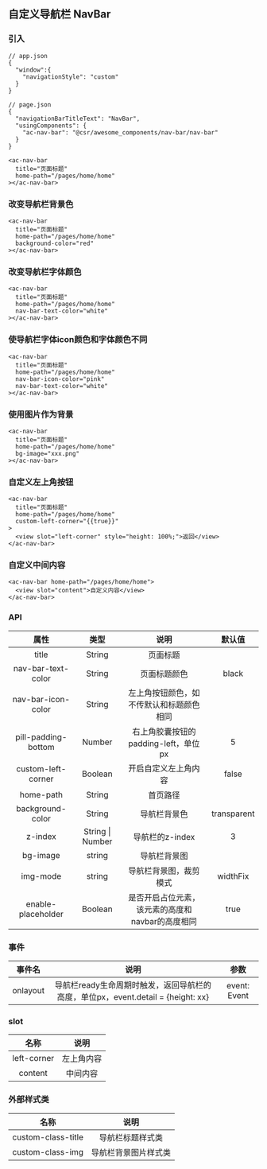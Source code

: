 ## 自定义导航栏 NavBar

### 引入

```
// app.json
{
  "window":{
    "navigationStyle": "custom"
  }
}

// page.json
{
  "navigationBarTitleText": "NavBar",
  "usingComponents": {
    "ac-nav-bar": "@csr/awesome_components/nav-bar/nav-bar"
  }
}

<ac-nav-bar
  title="页面标题"
  home-path="/pages/home/home"
></ac-nav-bar>
```

### 改变导航栏背景色

```
<ac-nav-bar
  title="页面标题"
  home-path="/pages/home/home"
  background-color="red"
></ac-nav-bar>
```

### 改变导航栏字体颜色

```
<ac-nav-bar
  title="页面标题"
  home-path="/pages/home/home"
  nav-bar-text-color="white"
></ac-nav-bar>
```

### 使导航栏字体icon颜色和字体颜色不同

```
<ac-nav-bar
  title="页面标题"
  home-path="/pages/home/home"
  nav-bar-icon-color="pink"
  nav-bar-text-color="white"
></ac-nav-bar>
```

### 使用图片作为背景

```
<ac-nav-bar
  title="页面标题"
  home-path="/pages/home/home"
  bg-image="xxx.png"
></ac-nav-bar>
```

### 自定义左上角按钮

```
<ac-nav-bar
  title="页面标题"
  home-path="/pages/home/home"
  custom-left-corner="{{true}}"
>
  <view slot="left-corner" style="height: 100%;">返回</view>
</ac-nav-bar>
```

### 自定义中间内容

```
<ac-nav-bar home-path="/pages/home/home">
  <view slot="content">自定义内容</view>
</ac-nav-bar>
```



### API
| 属性 | 类型 | 说明 | 默认值 |
| :---: | :----: | :----: | :----: |
| title | String | 页面标题 | 
| nav-bar-text-color | String | 页面标题颜色 | black
| nav-bar-icon-color | String | 左上角按钮颜色，如不传默认和标题颜色相同 |
| pill-padding-bottom | Number | 右上角胶囊按钮的padding-left，单位px | 5
| custom-left-corner | Boolean | 开启自定义左上角内容 | false
| home-path | String | 首页路径 | 
| background-color | String | 导航栏背景色 | transparent
| z-index | String \| Number | 导航栏的z-index | 3
| bg-image | string | 导航栏背景图 | 
| img-mode | string | 导航栏背景图，裁剪模式 | widthFix
| enable-placeholder | Boolean | 是否开启占位元素，该元素的高度和navbar的高度相同 | true


### 事件
| 事件名  | 说明 | 参数 |
| :---: | :----: | :----: |
| onlayout | 导航栏ready生命周期时触发，返回导航栏的高度，单位px，event.detail = {height: xx} | event: Event


### slot

| 名称 | 说明 |
| :---: | :----: |
| left-corner | 左上角内容 |
| content | 中间内容 |

### 外部样式类

| 名称 | 说明 |
| :---: | :----: |
| custom-class-title | 导航栏标题样式类 | 
| custom-class-img | 导航栏背景图片样式类 | 
